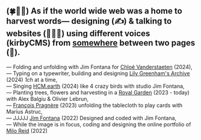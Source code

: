 (🍀🌱🌾) As if the world wide web was a home to harvest words— 
designing (✍️) & talking to websites (🧑🏻‍💻) using different voices (kirbyCMS) from [somewhere](https://pual.cool) between two pages (🛌).
---
—   Folding and unfolding with Jim Fontana for [Chloé Vanderstaeten](https://chloevanderstraeten.com/) (2024), \
—   Typing on a typewriter, building and designing [Lily Greenham's Archive](https://lilygreenham.org) (2024) _1ch_ at a time, \
—   Singing [HCM.earth](https://hcm.earth/) (2024) like 4 crazy birds with studio Jim Fontana, \
—   Planting trees, flowers and harvesting in a [Royal Garden](http://dev.pual.cool/RG/) (2023 - today) with Alex Balgiu & Olivier Lebrun, \
—   [François Pragnère](https://francoispragnere.fr) (2023) unfolding the tablecloth to play cards with Marius Astruc, \
—   JJJJJ [Jim Fontana](https://studiojimfontana.fr) (2022) Designed and coded with Jim Fontana, \
—   While the image is in focus, coding and designing the online portfolio of [Milo Reid](https://miloreid.com) (2022) 

